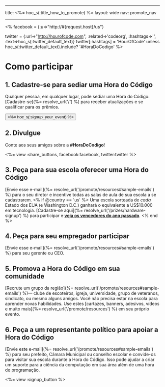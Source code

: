 * * *

title: <%= hoc_s(:title_how_to_promote) %> layout: wide nav: promote_nav

* * *

<% facebook = {:u=>"http://#{request.host}/us"}

twitter = {:url=>"http://hourofcode.com", :related=>'codeorg', :hashtags=>'', :text=>hoc_s(:twitter_default_text)} twitter[:hashtags] = 'HourOfCode' unless hoc_s(:twitter_default_text).include? '#HoraDoCodigo' %>

# Como participar

## 1. Cadastre-se para sediar uma Hora do Código

Qualquer pessoa, em qualquer lugar, pode sediar uma Hora do Código. [Cadastre-se](%= resolve_url('/') %) para receber atualizações e se qualificar para os prêmios.   


[<button><%= hoc_s(:signup_your_event) %></button>](<%= resolve_url('/') %>)

## 2. Divulgue

Conte aos seus amigos sobre a **#HoraDoCodigo**!

<%= view :share_buttons, facebook:facebook, twitter:twitter %>

## 3. Peça para sua escola oferecer uma Hora do Código

[Envie esse e-mail](%= resolve_url('/promote/resources#sample-emails') %) para o seu diretor e incentive todas as salas de aula de sua escola a se cadastrarem. <% if @country == 'us' %> Uma escola sorteada de *cada* Estado dos EUA (e Washington D.C.) ganhará o equivalente a US$10.000 em tecnologia. [Cadastre-se aqui](%= resolve_url('/prizes/hardware-signup') %) para participar e [**veja os vencedores do ano passado**](http://codeorg.tumblr.com/post/104109522378/prize-winners). <% end %>

## 4. Peça para seu empregador participar

[Envie esse e-mail](%= resolve_url('/promote/resources#sample-emails') %) para seu gerente ou CEO.

## 5. Promova a Hora do Código em sua comunidade

[Recrute um grupo da região](%= resolve_url('/promote/resources#sample-emails') %)— clube de escoteiros, igreja, universidade, grupo de veteranos, sindicato, ou mesmo alguns amigos. Você não precisa estar na escola para aprender novas habilidades. Use estes [cartazes, banners, adesivos, vídeos e muito mais](%= resolve_url('/promote/resources') %) em seu próprio evento.

## 6. Peça a um representante político para apoiar a Hora do Código

[Envie este e-mail](%= resolve_url('/promote/resources#sample-emails') %) para seu prefeito, Câmara Municipal ou conselho escolar e convide-os para visitar sua escola durante a Hora do Código. Isso pode ajudar a criar um suporte para a ciência da computação em sua área além de uma hora de programação.

<%= view :signup_button %>